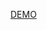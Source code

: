 [DEMO]([https://github.com/vitejs/vite-plugin-react/blob/main/packages/plugin-react](https://device-player-management.vercel.app/)) 
